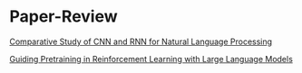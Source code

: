 # Paper-Review
[Comparative Study of CNN and RNN for Natural Language Processing](https://salt-lemming-d05.notion.site/Comparative-Study-of-CNN-and-RNN-for-Natural-Language-Processing-ee9440dc726a451eb7373e5a1f5baf5f)

[Guiding Pretraining in Reinforcement Learning with Large Language Models](https://salt-lemming-d05.notion.site/Guiding-Pretraining-in-Reinforcement-Learning-with-Large-Language-Models-a9fc9cf32e4846049acbf45057d97b5a)
